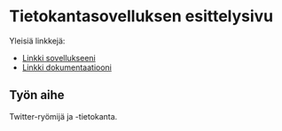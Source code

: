 # Tietokantasovelluksen esittelysivu

Yleisiä linkkejä:

* [Linkki sovellukseeni](https://www.tmbrunil.users.cs.helsinki.fi/tsoha)
* [Linkki dokumentaatiooni](https://www.github.com/hegemonni/Tsoha-Bootstrap/doc/johdanto)

## Työn aihe

Twitter-ryömijä ja -tietokanta.
